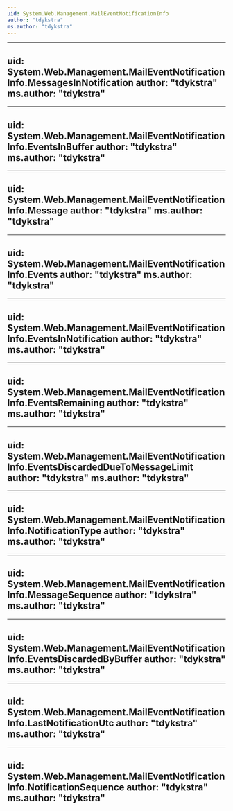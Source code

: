 ```yaml
---
uid: System.Web.Management.MailEventNotificationInfo
author: "tdykstra"
ms.author: "tdykstra"
---
```


---
uid: System.Web.Management.MailEventNotificationInfo.MessagesInNotification
author: "tdykstra"
ms.author: "tdykstra"
---

---
uid: System.Web.Management.MailEventNotificationInfo.EventsInBuffer
author: "tdykstra"
ms.author: "tdykstra"
---

---
uid: System.Web.Management.MailEventNotificationInfo.Message
author: "tdykstra"
ms.author: "tdykstra"
---

---
uid: System.Web.Management.MailEventNotificationInfo.Events
author: "tdykstra"
ms.author: "tdykstra"
---

---
uid: System.Web.Management.MailEventNotificationInfo.EventsInNotification
author: "tdykstra"
ms.author: "tdykstra"
---

---
uid: System.Web.Management.MailEventNotificationInfo.EventsRemaining
author: "tdykstra"
ms.author: "tdykstra"
---

---
uid: System.Web.Management.MailEventNotificationInfo.EventsDiscardedDueToMessageLimit
author: "tdykstra"
ms.author: "tdykstra"
---

---
uid: System.Web.Management.MailEventNotificationInfo.NotificationType
author: "tdykstra"
ms.author: "tdykstra"
---

---
uid: System.Web.Management.MailEventNotificationInfo.MessageSequence
author: "tdykstra"
ms.author: "tdykstra"
---

---
uid: System.Web.Management.MailEventNotificationInfo.EventsDiscardedByBuffer
author: "tdykstra"
ms.author: "tdykstra"
---

---
uid: System.Web.Management.MailEventNotificationInfo.LastNotificationUtc
author: "tdykstra"
ms.author: "tdykstra"
---

---
uid: System.Web.Management.MailEventNotificationInfo.NotificationSequence
author: "tdykstra"
ms.author: "tdykstra"
---
